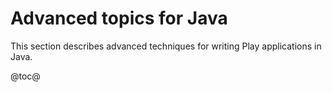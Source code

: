 <!--- Copyright (C) 2009-2017 Lightbend Inc. <https://www.lightbend.com> -->
# Advanced topics for Java

This section describes advanced techniques for writing Play applications in Java.

@toc@
